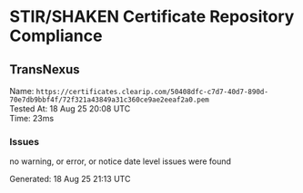 # STIR/SHAKEN Certificate Repository Compliance

## TransNexus

Name: `https://certificates.clearip.com/50408dfc-c7d7-40d7-890d-70e7db9bbf4f/72f321a43849a31c360ce9ae2eeaf2a0.pem`\
Tested At: 18 Aug 25 20:08 UTC\
Time: 23ms

### Issues

no warning, or error, or notice date level issues were found

Generated: 18 Aug 25 21:13 UTC